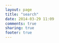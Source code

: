 ```yaml
---
layout: page
title: "search"
date: 2014-03-29 11:09
comments: true
sharing: true
footer: true
---
```

<div><script>
  (function() {
    var cx = '016604640184447215994:u1xiowofg70';
    var gcse = document.createElement('script');
    gcse.type = 'text/javascript';
    gcse.async = true;
    gcse.src = (document.location.protocol == 'https:' ? 'https:' : 'http:') +
        '//www.google.com/cse/cse.js?cx=' + cx;
    var s = document.getElementsByTagName('script')[0];
    s.parentNode.insertBefore(gcse, s);
  })();
</script>
<gcse:searchresults-only></gcse:searchresults-only></div>